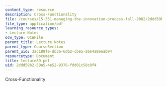 ```yaml
---
content_type: resource
description: Cross-Functionality
file: /courses/15-351-managing-the-innovation-process-fall-2002/2ddd59b250a54e529376fdd01c58c8f4_lecture89.pdf
file_type: application/pdf
learning_resource_types:
- Lecture Notes
ocw_type: OCWFile
parent_title: Lecture Notes
parent_type: CourseSection
parent_uid: 3ac189fe-db3a-6db2-cbe5-2664a8eeab94
resourcetype: Document
title: lecture89.pdf
uid: 2ddd59b2-50a5-4e52-9376-fdd01c58c8f4
---
```

Cross-Functionality

